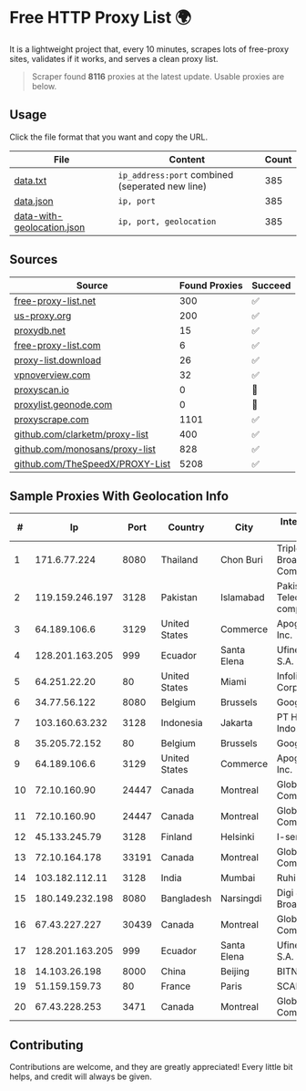 
# Free HTTP Proxy List 🌍

It is a lightweight project that, every 10 minutes, scrapes lots of free-proxy sites, validates if it works, and serves a clean proxy list.


> Scraper found **8116** proxies at the latest update. Usable proxies are below.

## Usage

Click the file format that you want and copy the URL.


|File|Content|Count|
|----|-------|-----|
|[data.txt](https://raw.githubusercontent.com/themiralay/Proxy-List-World/master/data.txt)|`ip_address:port` combined (seperated new line)|385|
|[data.json](https://raw.githubusercontent.com/themiralay/Proxy-List-World/master/data.json)|`ip, port`|385|
|[data-with-geolocation.json](https://raw.githubusercontent.com/themiralay/Proxy-List-World/master/data-with-geolocation.json)|`ip, port, geolocation`|385|

## Sources

|Source|Found Proxies|Succeed|
|------|-------------|-------|
|[free-proxy-list.net](https://free-proxy-list.net)|300|✅|
|[us-proxy.org](https://www.us-proxy.org)|200|✅|
|[proxydb.net](http://proxydb.net)|15|✅|
|[free-proxy-list.com](https://free-proxy-list.com/?page=&port=&type%5B%5D=http&type%5B%5D=https&up_time=0&search=Search)|6|✅|
|[proxy-list.download](https://www.proxy-list.download/HTTP)|26|✅|
|[vpnoverview.com](https://vpnoverview.com/privacy/anonymous-browsing/free-proxy-servers)|32|✅|
|[proxyscan.io](https://www.proxyscan.io)|0|🚫|
|[proxylist.geonode.com](https://proxylist.geonode.com/api/proxy-list?limit=300&page=1&sort_by=lastChecked&sort_type=desc&protocols=http,https)|0|🚫|
|[proxyscrape.com](https://api.proxyscrape.com/v2/?request=displayproxies&protocol=http&timeout=10000&country=all&ssl=all&anonymity=all)|1101|✅|
|[github.com/clarketm/proxy-list](https://raw.githubusercontent.com/clarketm/proxy-list/master/proxy-list-raw.txt)|400|✅|
|[github.com/monosans/proxy-list](https://raw.githubusercontent.com/monosans/proxy-list/main/proxies/http.txt)|828|✅|
|[github.com/TheSpeedX/PROXY-List](https://raw.githubusercontent.com/TheSpeedX/PROXY-List/master/http.txt)|5208|✅|


## Sample Proxies With Geolocation Info

|#|Ip|Port|Country|City|Internet Service Provider|
|-|--|----|-------|----|-------------------------|
|1|171.6.77.224|8080|Thailand|Chon Buri|Triple T Broadband Public Company Limited|
|2|119.159.246.197|3128|Pakistan|Islamabad|Pakistan Telecommuication company limited|
|3|64.189.106.6|3129|United States|Commerce|Apogee Telecom Inc.|
|4|128.201.163.205|999|Ecuador|Santa Elena|Ufinet Panama S.A.|
|5|64.251.22.20|80|United States|Miami|Infolink Global Corporation|
|6|34.77.56.122|8080|Belgium|Brussels|Google LLC|
|7|103.160.63.232|3128|Indonesia|Jakarta|PT Herza Digital Indonesia|
|8|35.205.72.152|80|Belgium|Brussels|Google LLC|
|9|64.189.106.6|3129|United States|Commerce|Apogee Telecom Inc.|
|10|72.10.160.90|24447|Canada|Montreal|GloboTech Communications|
|11|72.10.160.90|24447|Canada|Montreal|GloboTech Communications|
|12|45.133.245.79|3128|Finland|Helsinki|I-servers LTD|
|13|72.10.164.178|33191|Canada|Montreal|GloboTech Communications|
|14|103.182.112.11|3128|India|Mumbai|Ruhi Infotech|
|15|180.149.232.198|8080|Bangladesh|Narsingdi|Digi Jadoo Broadband Ltd|
|16|67.43.227.227|30439|Canada|Montreal|GloboTech Communications|
|17|128.201.163.205|999|Ecuador|Santa Elena|Ufinet Panama S.A.|
|18|14.103.26.198|8000|China|Beijing|BITNET|
|19|51.159.159.73|80|France|Paris|SCALEWAY|
|20|67.43.228.253|3471|Canada|Montreal|GloboTech Communications|



## Contributing

Contributions are welcome, and they are greatly appreciated! Every
little bit helps, and credit will always be given.

